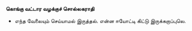 **கொங்கு வட்டார வழக்குச் சொல்லகராதி**
- எந்த வேலையும் செய்யாமல் இருத்தல். என்ன ஈயோட்டி கிட்டு இருக்கறாப்புலெ.

